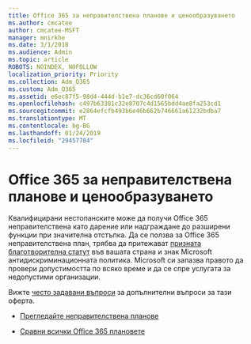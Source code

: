 ```yaml
---
title: Office 365 за неправителствена планове и ценообразуването
ms.author: cmcatee
author: cmcatee-MSFT
manager: mnirkhe
ms.date: 3/1/2018
ms.audience: Admin
ms.topic: article
ROBOTS: NOINDEX, NOFOLLOW
localization_priority: Priority
ms.collection: Adm_O365
ms.custom: Adm_O365
ms.assetid: e6ec87f5-98d4-444d-b1e7-dc36cd60f064
ms.openlocfilehash: c497b63381c32e8707c4d1565bdd4ae8fa253cd1
ms.sourcegitcommit: e2864efcfb493b6e46b662b746661a61232bdba7
ms.translationtype: MT
ms.contentlocale: bg-BG
ms.lasthandoff: 01/24/2019
ms.locfileid: "29457784"
---
```

# <a name="office-365-for-nonprofit-plans-and-pricing"></a>Office 365 за неправителствена планове и ценообразуването

Квалифицирани нестопанските може да получи Office 365 неправителствена като дарение или надграждане до разширени функции при значителна отстъпка. Да се ползва за Office 365 неправителствена план, трябва да притежават [призната благотворителна статут](https://go.microsoft.com/fwlink/p/?LinkID=330253) във вашата страна и знак Microsoft антидискриминационната политика. Microsoft си запазва правото да провери допустимостта по всяко време и да се спре услугата за недопустими организации. 
  
Вижте [често задавани въпроси](https://products.office.com/en-us/nonprofit/office-365-nonprofit) за допълнителни въпроси за тази оферта. 
  
- [Прегледайте неправителствена планове](https://products.office.com/en-us/nonprofit/office-365-nonprofit-plans-and-pricing?tab=1)
    
- [Сравни всички Office 365 плановете](https://products.office.com/en-us/business/compare-more-office-365-for-business-plans)
    

